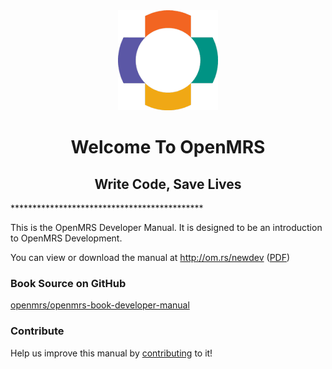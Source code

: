 <center><img src="/assets/OpenMRS-cross.png"></center>
<center><h1> Welcome To OpenMRS </h1></center>
<center><h2> Write Code, Save Lives </h2></center>
********************************************

This is the OpenMRS Developer Manual. It is designed to be an introduction to OpenMRS Development.

You can view or download the manual at http://om.rs/newdev ([PDF](http://om.rs/newdevpdf))

### Book Source on GitHub

[openmrs/openmrs-book-developer-manual](https://github.com/openmrs/openmrs-book-developer-manual)

### Contribute

Help us improve this manual by [contributing](CONTRIBUTING.md) to it!



